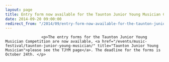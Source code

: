```yaml
---
layout: page
title: Entry form now available for the Taunton Junior Young Musician Competition
date: 2014-09-20 09:00:00
redirect_from: "/2014/09/entry-form-now-available-for-the-taunton-junior-young-musician-competition/"
---
```

<section>

                    
                    <p>The entry forms for the Taunton Junior Young Musician Competition are now available, <a href="/events/music-festival/taunton-junior-young-musician/" title="Taunton Junior Young Musician">please see the TJYM page</a>. The deadline for the forms is October 24th. </p>

                
</section>
